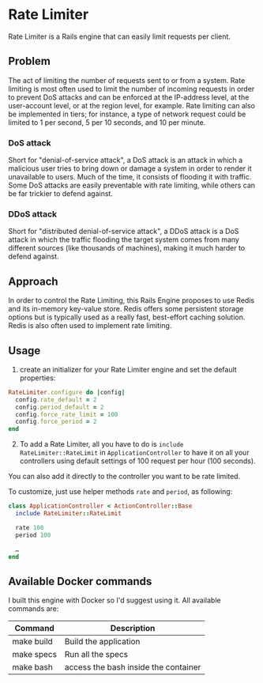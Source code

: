# Rate Limiter

Rate Limiter is a Rails engine that can easily limit requests per client.

## Problem

The act of limiting the number of requests sent to or from a system. Rate limiting is most often used to limit the number of incoming requests in order to prevent DoS attacks and can be enforced at the IP-address level, at the user-account level, or at the region level, for example. Rate limiting can also be implemented in tiers; for instance, a type of network request could be limited to 1 per second, 5 per 10 seconds, and 10 per minute.

### DoS attack

Short for "denial-of-service attack", a DoS attack is an attack in which a malicious user tries to bring down or damage a system in order to render it unavailable to users. Much of the time, it consists of flooding it with traffic. Some DoS attacks are easily preventable with rate limiting, while others can be far trickier to defend against.

### DDoS attack

Short for "distributed denial-of-service attack", a DDoS attack is a DoS attack in which the traffic flooding the target system comes from many different sources (like thousands of machines), making it much harder to defend against.

## Approach

In order to control the Rate Limiting, this Rails Engine proposes to use Redis and its in-memory key-value store. Redis offers some persistent storage options but is typically used as a really fast, best-effort caching solution. Redis is also often used to implement rate limiting.

## Usage

1. create an initializer for your Rate Limiter engine and set the default properties:

```ruby
RateLimiter.configure do |config|
  config.rate_default = 2
  config.period_default = 2
  config.force_rate_limit = 100
  config.force_period = 2
end
```

2. To add a Rate Limiter, all you have to do is `include RateLimiter::RateLimit` in `ApplicationController` to have it on all your controllers using default settings of 100 request per hour (100 seconds).

You can also add it directly to the controller you want to be rate limited.

To customize, just use helper methods `rate` and `period`, as following:

```ruby
class ApplicationController < ActionController::Base
  include RateLimiter::RateLimit

  rate 100
  period 100

  …
end
```

## Available Docker commands

I built this engine with Docker so I'd suggest using it. All available commands are:

| Command      | Description                            |
|--------------|----------------------------------------|
| make build   | Build the application                  |
| make specs   | Run all the specs                      |
| make bash    | access the bash inside the container   |
